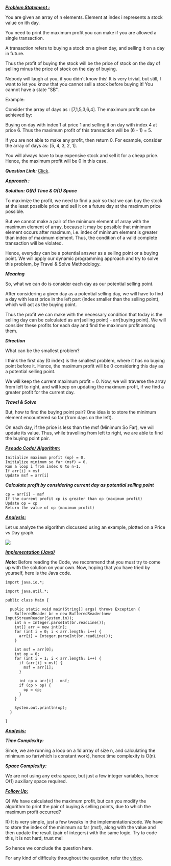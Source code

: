 <i style="text-decoration:underline"><b>Problem Statement : </b></i>

You are given an array of n elements. Element at index i represents a stock value on ith day.

You need to print the maximum profit you can make if you are allowed a single transaction.

A transaction refers to buying a stock on a given day, and selling it on a day in future.

Thus the profit of buying the stock will be the price of stock on the day of selling minus the price of stock on the day of buying.

Nobody will laugh at you, if you didn't know this! It is very trivial, but still, I want to let you know that you cannot sell a stock before buying it! You cannot have a state "SB".

Example:

Consider the array of days as : [7,1,5,3,6,4]. The maximum profit can be achieved by:

Buying on day with index 1 at price 1 and selling it on day with index 4 at price 6. Thus the maximum profit of this transaction will be (6 - 1) = 5.

If you are not able to make any profit, then return 0. For example, consider the array of days as: [5, 4, 3, 2, 1]. 

You will always have to buy expensive stock and sell it for a cheap price. Hence, the maximum profit will be 0 in this case.

<i><b>Question Link: </b></i>[Click](https://www.pepcoding.com/resources/online-java-foundation/dynamic-programming-and-greedy/partition-into-subsets-official/ojquestion).

<i style="text-decoration:underline"><b>Approach : </b></i>

<i><b>Solution: O(N) Time & O(1) Space </b></i>

To maximize the profit, we need to find a pair so that we can buy the stock at the least possible price and sell it on a future day at the maximum price possible.

But we cannot make a pair of the minimum element of array with the maximum element of array, because it may be possible that minimum element occurs after maximum, i.e. index of minimum element is greater than index of maximum element. Thus, the condition of a valid complete transaction will be violated.

Hence, everyday can be a potential answer as a selling point or a buying point. We will apply our dynamic programming approach and try to solve this problem, by Travel & Solve Methodology.

<i><b>Meaning </b></i>

So, what we can do is consider each day as our potential selling point. 

After considering a given day as a potential selling day, we will have to find a day with least price in the left part (index smaller than the selling point), which will act as the buying point.

Thus the profit we can make with the necessary condition that today is the selling day can be calculated as arr[selling point] - arr[buying point].
We will consider these profits for each day and find the maximum profit among them.

<i><b>Direction </b></i>

What can be the smallest problem?

I think the first day (0 index) is the smallest problem, where it has no buying point before it. Hence, the maximum profit will be 0 considering this day as a potential selling point.

We will keep the current maximum profit = 0. Now, we will traverse the array from left to right, and will keep on updating the maximum profit, if we find a greater profit for the current day.

<i><b>Travel & Solve </b></i>

But, how to find the buying point pair?
One idea is to store the minimum element encountered so far (from days on the left). 

On each day, if the price is less than the msf (Minimum So Far), we will update its value. Thus, while travelling from left to right, we are able to find the buying point pair.

<i style="text-decoration:underline"><b>Pseudo Code/ Algorithm: </b></i>

```
Initialize maximum profit (op) = 0.
Initialize minimum so far (msf) = 0.
Run a loop i from index 0 to n-1.
If arr[i] < msf
Update msf = arr[i]
```

<i><b>Calculate profit by considering current day as potential selling point</b></i>
```
cp = arr[i] - msf
If the current profit cp is greater than op (maximum profit)
Update op = cp
Return the value of op (maximum profit)
```

<i style="text-decoration:underline"><b>Analysis: </b></i>

Let us analyze the algorithm discussed using an example, plotted on a Price vs Day graph.

<Img src="https://pepvids.sgp1.cdn.digitaloceanspaces.com/articles/buy_and_sell_stocks_1_transaction_allowed/buy_and_sell_stocks-1_tran_allowed_1.png">

<i style="text-decoration:underline"><b>Implementation (Java) </b></i>

<i><b>Note: </b></i>Before reading the Code, we recommend that you must try to come up with the solution on your own. Now, hoping that you have tried by yourself, here is the Java code.

```
import java.io.*;

import java.util.*;

public class Main {

  public static void main(String[] args) throws Exception {
    BufferedReader br = new BufferedReader(new InputStreamReader(System.in));
    int n = Integer.parseInt(br.readLine());
    int[] arr = new int[n];
    for (int i = 0; i < arr.length; i++) {
      arr[i] = Integer.parseInt(br.readLine());
    }

    int msf = arr[0];
    int op = 0;
    for (int i = 1; i < arr.length; i++) {
      if (arr[i] < msf) {
        msf = arr[i];
      }

      int cp = arr[i] - msf;
      if (cp > op) {
        op = cp;
      }
    }

    System.out.println(op);
  }

}
```

<i style="text-decoration:underline"><b>Analysis: </b></i>

<i><b>Time Complexity: </b></i>

Since, we are running a loop on a 1d array of size n, and calculating the minimum so far(which is constant work), hence time complexity is O(n).

<i><b>Space Complexity: </b></i>

We are not using any extra space, but just a few integer variables, hence O(1) auxiliary space required.

<i style="text-decoration:underline"><b>Follow Up: </b></i>

Q) We have calculated the maximum profit, but can you modify the algorithm to print the pair of buying & selling points, due to which the maximum profit occurred?

R) It is very simple, just a few tweaks in the implementation/code. We have to store the index of the minimum so far (msf), along with the value and then update the result (pair of integers) with the same logic. Try to code this, it is not hard, trust me!

So hence we conclude the question here.

For any kind of difficulty throughout the question, refer the [video](https://www.youtube.com/watch?v=IiAsqfjhZnY).